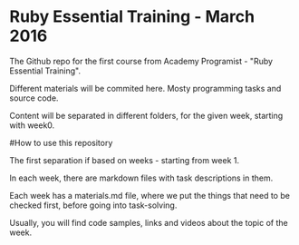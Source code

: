 # Ruby Essential Training - March 2016

The Github repo for the first course from Academy Programist - "Ruby Essential Training".

Different materials will be commited here. Mosty programming tasks and source code.

Content will be separated in different folders, for the given week, starting with week0.

#How to use this repository

The first separation if based on weeks - starting from week 1.

In each week, there are markdown files with task descriptions in them.

Each week has a materials.md file, where we put the things that need to be checked first, before going into task-solving.

Usually, you will find code samples, links and videos about the topic of the week.
